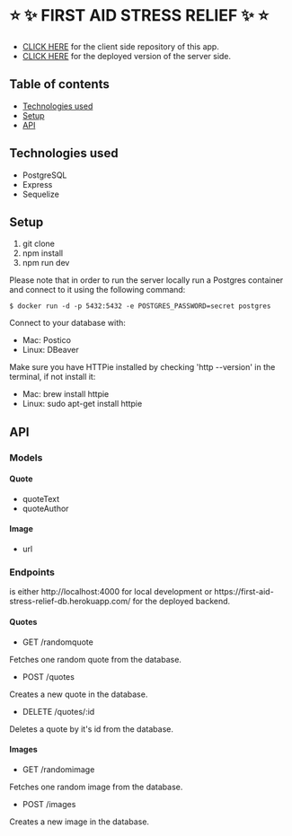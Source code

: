 # :star: :sparkles: FIRST AID STRESS RELIEF :sparkles: :star:

* [CLICK HERE](https://github.com/alinabeglarian/first-aid-stress-relief-client) for the client side repository of this app.
* [CLICK HERE](https://first-aid-stress-relief-db.herokuapp.com/) for the deployed version of the server side.

## Table of contents
* [Technologies used](#technologies-used)
* [Setup](#setup)
* [API](#api)

## Technologies used
* PostgreSQL
* Express
* Sequelize

## Setup

1. git clone
2. npm install
3. npm run dev

Please note that in order to run the server locally run a Postgres container and connect to it using the following command:

`$ docker run -d -p 5432:5432 -e POSTGRES_PASSWORD=secret postgres`

Connect to your database with:
- Mac: Postico
- Linux: DBeaver

Make sure you have HTTPie installed by checking 'http --version' in the terminal, if not install it:
- Mac: brew install httpie
- Linux: sudo apt-get install httpie

## API

### Models

#### Quote
- quoteText
- quoteAuthor

#### Image
- url

### Endpoints

<base url> is either http://localhost:4000 for local development or https://first-aid-stress-relief-db.herokuapp.com/ for the deployed backend.

#### Quotes 

* GET <base url>/randomquote

Fetches one random quote from the database.

* POST <base url>/quotes

Creates a new quote in the database.

* DELETE <base url>/quotes/:id

Deletes a quote by it's id from the database. 

#### Images

* GET <base url>/randomimage

Fetches one random image from the database.

* POST <base url>/images

Creates a new image in the database.
